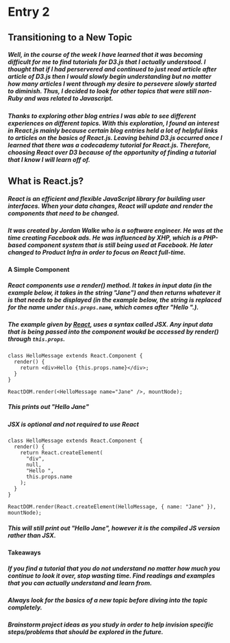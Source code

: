 # Entry 2
## Transitioning to a New Topic
##### Well, in the course of the week I have learned that it was becoming difficult for me to find tutorials for D3.js that I actually understood. I thought that if I had perservered and continued to just read article after article of D3.js then I would slowly begin understanding but no matter how many articles I went through my desire to persevere slowly started to diminish. Thus, I decided to look for other topics that were still non-Ruby and was related to Javascript.

##### Thanks to exploring other blog entries I was able to see different experiences on different topics. With this exploration, I found an interest in React.js mainly because certain blog entries held a lot of helpful links to articles on the basics of React.js. Leaving behind D3.js occurred once I learned that there was a codecademy tutorial for React.js. Therefore, choosing React over D3 because of the opportunity of finding a tutorial that I know I will learn off of.

## What is React.js?
##### React is an efficient and flexible JavaScript library for building user interfaces. When your data changes, React will update and render the components that need to be changed.
##### It was created by Jordan Walke who is a software engineer. He was at the time creating Facebook ads. He was influenced by XHP, which is a PHP-based component system that is still being used at Facebook. He later changed to Product Infra in order to focus on React full-time.

#### A Simple Component
##### React components use a render() method. It takes in input data (in the example below, it takes in the string "Jane") and then returns whatever it is that needs to be displayed (in the example below, the string is replaced for the name under ```this.props.name```, which comes after "Hello ".). 
##### The example given by [React](https://facebook.github.io/react/), uses a syntax called JSX. Any input data that is being passed into the component woukd be accessed by render() through ```this.props```.
```
class HelloMessage extends React.Component {
  render() {
    return <div>Hello {this.props.name}</div>;
  }
}

ReactDOM.render(<HelloMessage name="Jane" />, mountNode);
```
##### This prints out "Hello Jane"
##### JSX is optional and not required to use React
```
class HelloMessage extends React.Component {
  render() {
    return React.createElement(
      "div",
      null,
      "Hello ",
      this.props.name
    );
  }
}

ReactDOM.render(React.createElement(HelloMessage, { name: "Jane" }), mountNode);
```
##### This will still print out "Hello Jane", however it is the compiled JS version rather than JSX.

#### Takeaways
##### If you find a tutorial that you do not understand no matter how much you continue to look it over, stop wasting time. Find readings and examples that you can actually understand and learn from.
##### Always look for the basics of a new topic before diving into the topic completely.
##### Brainstorm project ideas as you study in order to help invision specific steps/problems that should be explored in the future.





